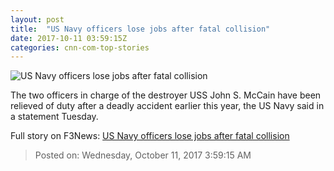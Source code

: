 ```yaml
---
layout: post
title:  "US Navy officers lose jobs after fatal collision"
date: 2017-10-11 03:59:15Z
categories: cnn-com-top-stories
---
```


![US Navy officers lose jobs after fatal collision](http://i2.cdn.cnn.com/cnnnext/dam/assets/170821093834-01-uss-john-s-mccain-collission-0821-super-tease.jpg)

The two officers in charge of the destroyer USS John S. McCain have been relieved of duty after a deadly accident earlier this year, the US Navy said in a statement Tuesday.


Full story on F3News: [US Navy officers lose jobs after fatal collision](http://www.f3nws.com/n/gqWVpH)

> Posted on: Wednesday, October 11, 2017 3:59:15 AM
